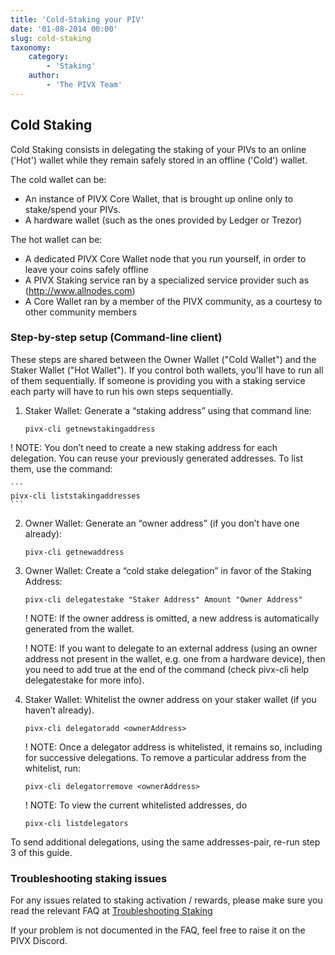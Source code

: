 ```yaml
---
title: 'Cold-Staking your PIV'
date: '01-08-2014 00:00'
slug: cold-staking
taxonomy:
    category:
        - 'Staking'
    author:
        - 'The PIVX Team'
---
```


## Cold Staking

Cold Staking consists in delegating the staking of your PIVs to an online ('Hot') wallet while they remain safely stored in an offline ('Cold') wallet.

The cold wallet can be:
* An instance of PIVX Core Wallet, that is brought up online only to stake/spend your PIVs.
* A hardware wallet (such as the ones provided by Ledger or Trezor)

The hot wallet can be:
* A dedicated PIVX Core Wallet node that you run yourself, in order to leave your coins safely offline
* A PIVX Staking service ran by a specialized service provider such as (http://www.allnodes.com)
* A Core Wallet ran by a member of the PIVX community, as a courtesy to other community members

### Step-by-step setup (Command-line client)

These steps are shared between the Owner Wallet ("Cold Wallet") and the Staker Wallet ("Hot Wallet"). If you control both wallets, you'll have to run all of them sequentially. If someone is providing you with a staking service each party will have to run his own steps sequentially.

1. Staker Wallet: Generate a “staking address” using that command line:
	```
	pivx-cli getnewstakingaddress
	```
! NOTE: You don’t need to create a new staking address for each delegation. You can reuse your previously generated addresses. To list them, use the command:

	```
	pivx-cli liststakingaddresses
	```
	
2. Owner Wallet: Generate an “owner address” (if you don’t have one already):
	```
	pivx-cli getnewaddress
	```
	
3. Owner Wallet: Create a “cold stake delegation” in favor of the Staking Address:
	```
	pivx-cli delegatestake "Staker Address" Amount "Owner Address"
	```
	
	! NOTE: If the owner address is omitted, a new address is automatically generated from the wallet.
	
	! NOTE: If you want to delegate to an external address (using an owner address not present in the wallet, e.g. one from a hardware device), then you need to add true at the end of the command (check pivx-cli help delegatestake for more info).
	
	
	
4. Staker Wallet: Whitelist the owner address on your staker wallet (if you haven’t already).
	```
	pivx-cli delegatoradd <ownerAddress>
	```

	! NOTE: Once a delegator address is whitelisted, it remains so, including for successive delegations. To remove a particular address from the whitelist, run:
	```
	pivx-cli delegatorremove <ownerAddress>
	```

	! NOTE: To view the current whitelisted addresses, do
	```
	pivx-cli listdelegators
	```

To send additional delegations, using the same addresses-pair, re-run step 3 of this guide.

### Troubleshooting staking issues
For any issues related to staking activation / rewards, please make sure you read the relevant FAQ at [Troubleshooting Staking](/staking/staking-faq)

If your problem is not documented in the FAQ, feel free to raise it on the PIVX Discord.